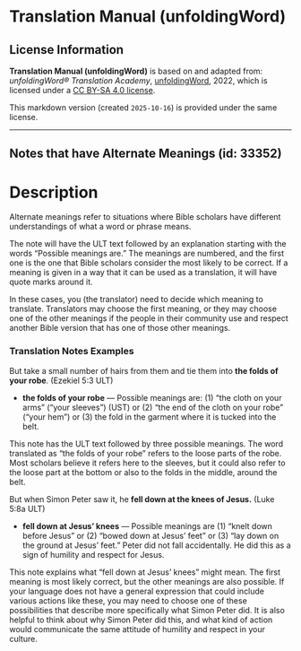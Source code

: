 # Translation Manual (unfoldingWord)

## License Information

**Translation Manual (unfoldingWord)** is based on and adapted from: _unfoldingWord® Translation Academy_, [unfoldingWord](https://unfoldingword.org/utw), 2022, which is licensed under a [CC BY-SA 4.0 license](https://creativecommons.org/licenses/by-sa/4.0/legalcode.en).

This markdown version (created `2025-10-16`) is provided under the same license.



--------------------------------

## Notes that have Alternate Meanings (id: 33352)

Description
===========

Alternate meanings refer to situations where Bible scholars have different understandings of what a word or phrase means.

The note will have the ULT text followed by an explanation starting with the words “Possible meanings are.” The meanings are numbered, and the first one is the one that Bible scholars consider the most likely to be correct. If a meaning is given in a way that it can be used as a translation, it will have quote marks around it.

In these cases, you (the translator) need to decide which meaning to translate. Translators may choose the first meaning, or they may choose one of the other meanings if the people in their community use and respect another Bible version that has one of those other meanings.

### Translation Notes Examples

But take a small number of hairs from them and tie them into **the folds of your robe**. (Ezekiel 5:3 ULT)

* **the folds of your robe** — Possible meanings are: (1\) “the cloth on your arms” (“your sleeves”) (UST) or (2\) “the end of the cloth on your robe” (“your hem”) or (3\) the fold in the garment where it is tucked into the belt.

This note has the ULT text followed by three possible meanings. The word translated as “the folds of your robe” refers to the loose parts of the robe. Most scholars believe it refers here to the sleeves, but it could also refer to the loose part at the bottom or also to the folds in the middle, around the belt.

But when Simon Peter saw it, he **fell down at the knees of Jesus.** (Luke 5:8a ULT)

* **fell down at Jesus’ knees** — Possible meanings are (1\) “knelt down before Jesus” or (2\) “bowed down at Jesus’ feet” or (3\) “lay down on the ground at Jesus’ feet.” Peter did not fall accidentally. He did this as a sign of humility and respect for Jesus.

This note explains what “fell down at Jesus’ knees” might mean. The first meaning is most likely correct, but the other meanings are also possible. If your language does not have a general expression that could include various actions like these, you may need to choose one of these possibilities that describe more specifically what Simon Peter did. It is also helpful to think about why Simon Peter did this, and what kind of action would communicate the same attitude of humility and respect in your culture.


